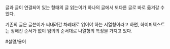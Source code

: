 글과 글이 연결되어 있는 형태의 글
읽는이가 하나의 글에서 또다른 글로 바로 옮겨갈 수 있다.

기존의 글은 글쓴이가 써내려간 차례대로 읽어야 하는 서열형이라고 하면, 하이퍼텍스트는 정해진 순서가 없이 임의의 순서대로 나열형의 특징을 가지고 있다.

#설명/용어
